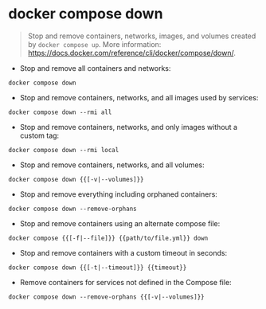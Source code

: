 # docker compose down

> Stop and remove containers, networks, images, and volumes created by `docker compose up`.
> More information: <https://docs.docker.com/reference/cli/docker/compose/down/>.

- Stop and remove all containers and networks:

`docker compose down`

- Stop and remove containers, networks, and all images used by services:

`docker compose down --rmi all`

- Stop and remove containers, networks, and only images without a custom tag:

`docker compose down --rmi local`

- Stop and remove containers, networks, and all volumes:

`docker compose down {{[-v|--volumes]}}`

- Stop and remove everything including orphaned containers:

`docker compose down --remove-orphans`

- Stop and remove containers using an alternate compose file:

`docker compose {{[-f|--file]}} {{path/to/file.yml}} down`

- Stop and remove containers with a custom timeout in seconds:

`docker compose down {{[-t|--timeout]}} {{timeout}}`

- Remove containers for services not defined in the Compose file:

`docker compose down --remove-orphans {{[-v|--volumes]}}`
